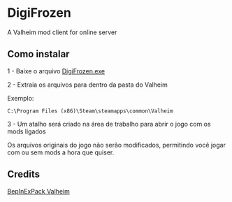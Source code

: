 # DigiFrozen
A Valheim mod client for online server

## Como instalar
1 - Baixe o arquivo [DigiFrozen.exe](https://github.com/FlokiTV/DigiFrozen/raw/main/DigiFrozen.exe)

2 - Extraia os arquivos para dentro da pasta do Valheim

Exemplo:
```
C:\Program Files (x86)\Steam\steamapps\common\Valheim
```
3 - Um atalho será criado na área de trabalho para abrir o jogo com os mods ligados

Os arquivos originais do jogo não serão modificados, permitindo você jogar com ou sem mods a hora que quiser.

## Credits
[BepInExPack Valheim](https://thunderstore.io/c/valheim/p/denikson/BepInExPack_Valheim/)
